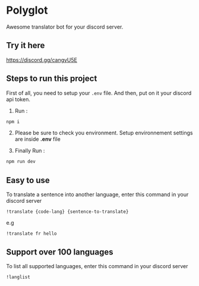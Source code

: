 # Polyglot
Awesome translator bot for your discord server.

## Try it here
https://discord.gg/cangyU5E

## Steps to run this project

First of all, you need to setup your `.env` file. And then, put on it your discord api token. 

1. Run :
```bash
npm i
```
2. Please be sure to check you environment. Setup environnement settings are inside **.env** file

3. Finally Run : 
```bash
npm run dev
```

## Easy to use
To translate a sentence into another language, enter this command in your discord server
```
!translate {code-lang} {sentence-to-translate}
```

e.g
```
!translate fr hello
```
## Support over 100 languages
To list all supported languages, enter this command in your discord server
```
!langlist
```

[link-author]: https://github.com/yaasiin-ayeva


